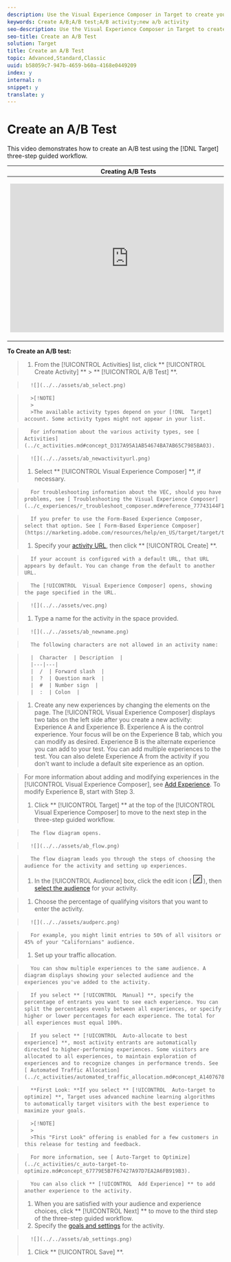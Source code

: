 ```yaml
---
description: Use the Visual Experience Composer in Target to create your test directly on a Target-enabled page and to modify portions of the page within Target.
keywords: Create A/B;A/B test;A/B activity;new a/b activity
seo-description: Use the Visual Experience Composer in Target to create your test directly on a Target-enabled page and to modify portions of the page within Target.
seo-title: Create an A/B Test
solution: Target
title: Create an A/B Test
topic: Advanced,Standard,Classic
uuid: b58059c7-947b-4659-b60a-4168e0449209
index: y
internal: n
snippet: y
translate: y
---
```


# Create an A/B Test

This video demonstrates how to create an A/B test using the [!DNL  Target] three-step guided workflow. 



<table id="table_C56F4BE9B867463380013C584D97DAD2"> 
 <thead> 
  <tr> 
   <th class="entry" colspan="2"> Creating A/B Tests </th> 
   <th colname="col3" class="entry"> 8:36 </th> 
  </tr>
 </thead>
 <tbody> 
  <tr> 
   <td colspan="2"> <p> 
     <div width="550" class="video-iframe"> 
      <iframe src="https://www.youtube.com/embed/JG0dbWDAvtk/" frameborder="0" webkitallowfullscreen="true" mozallowfullscreen="true" oallowfullscreen="true" msallowfullscreen="true" allowfullscreen="allowfullscreen" scrolling="no" width="550" height="345">https://www.youtube.com/embed/JG0dbWDAvtk/</iframe>
     </div> </p> </td> 
   <td colname="col3"> <p> 
     <ul id="ul_B17C3EFA4B664415AE0159E418FF45C4"> 
      <li id="li_916224D2105348BE93D60015B2F43D4F">Create an A/B activity in Adobe Target </li> 
      <li id="li_0FED234A3A054DEAB62C4F58BAB47F7F">Allocate traffic using a manual split or automatic traffic allocation </li> 
     </ul> </p> </td> 
  </tr> 
 </tbody> 
</table>

**To Create an A/B test:** 

>1. From the [!UICONTROL  Activities] list, click ** [!UICONTROL  Create Activity] ** > ** [!UICONTROL  A/B Test] **.

>       ![](../../assets/ab_select.png) 


>       >[!NOTE]
>       >
>       >The available activity types depend on your [!DNL  Target] account. Some activity types might not appear in your list. 


>       For information about the various activity types, see [ Activities](../c_activities.md#concept_D317A95A1AB54674BA7AB65C7985BA03). 

>       ![](../../assets/ab_newactivityurl.png) 
>1. Select ** [!UICONTROL  Visual Experience Composer] **, if necessary.

>       For troubleshooting information about the VEC, should you have problems, see [ Troubleshooting the Visual Experience Composer](../c_experiences/r_troubleshoot_composer.md#reference_77743144F10143A3A89D56E116D296E4). 

>       If you prefer to use the Form-Based Experience Composer, select that option. See [ Form-Based Experience Composer](https://marketing.adobe.com/resources/help/en_US/target/target/t_form_experience_composer.html). 
>1. Specify your [ activity URL](../c_activities/t_test_ab/t_test_create_ab/c_ab_activity_url.md#concept_D28549AAA0A14E3BB5F05F32BE8ABC90), then click ** [!UICONTROL  Create] **.

>       If your account is configured with a default URL, that URL appears by default. You can change from the default to another URL. 

>       The [!UICONTROL  Visual Experience Composer] opens, showing the page specified in the URL. 

>       ![](../../assets/vec.png) 
>1. Type a name for the activity in the space provided.

>       ![](../../assets/ab_newname.png) 

>       The following characters are not allowed in an activity name: 



>       |  Character  | Description  |
>       |---|---|
>       |  /  | Forward slash  |
>       |  ?  | Question mark  |
>       |  #  | Number sign  |
>       |  :  | Colon  |

>1. Create any new experiences by changing the elements on the page.
>   The [!UICONTROL  Visual Experience Composer] displays two tabs on the left side after you create a new activity: Experience A and Experience B. Experience A is the control experience. Your focus will be on the Experience B tab, which you can modify as desired. Experience B is the alternate experience you can add to your test. You can add multiple experiences to the test. You can also delete Experience A from the activity if you don't want to include a default site experience as an option. 

>   For more information about adding and modifying experiences in the [!UICONTROL  Visual Experience Composer], see [ Add Experience](../c_activities/t_test_ab/t_test_create_ab/t_ab_add_experience.md#task_454646F2895242D3B92DC395A0CE1A00). To modify Experience B, start with Step 3. 
>
>1. Click ** [!UICONTROL  Target] ** at the top of the [!UICONTROL  Visual Experience Composer] to move to the next step in the three-step guided workflow.

>       The flow diagram opens. 

>       ![](../../assets/ab_flow.png) 

>       The flow diagram leads you through the steps of choosing the audience for the activity and setting up experiences. 
>1. In the [!UICONTROL  Audience] box, click the edit icon (  ![](../../assets/icon_edit.png) ), then [ select the audience](../c_activities/t_test_ab/t_test_create_ab/c_ab_audience.md#concept_A268236C1224451DB7844BF67F41A087) for your activity.

>1. Choose the percentage of qualifying visitors that you want to enter the activity.

>       ![](../../assets/audperc.png) 

>       For example, you might limit entries to 50% of all visitors or 45% of your "Californians" audience. 
>1. Set up your traffic allocation.

>       You can show multiple experiences to the same audience. A diagram displays showing your selected audience and the experiences you've added to the activity. 

>       If you select ** [!UICONTROL  Manual] **, specify the percentage of entrants you want to see each experience. You can split the percentages evenly between all experiences, or specify higher or lower percentages for each experience. The total for all experiences must equal 100%. 

>       If you select ** [!UICONTROL  Auto-allocate to best experience] **, most activity entrants are automatically directed to higher-performing experiences. Some visitors are allocated to all experiences, to maintain exploration of experiences and to recognize changes in performance trends. See [ Automated Traffic Allocation](../c_activities/automated_traffic_allocation.md#concept_A1407678796B4C569E94CBA8A9F7F5D4). 

>       **First Look: **If you select ** [!UICONTROL  Auto-target to optimize] **, Target uses advanced machine learning algorithms to automatically target visitors with the best experience to maximize your goals. 


>       >[!NOTE]
>       >
>       >This "First Look" offering is enabled for a few customers in this release for testing and feedback.


>       For more information, see [ Auto-Target to Optimize](../c_activities/c_auto-target-to-optimize.md#concept_67779E5B7F67427A97D7EA2A6FB919B3). 

>       You can also click ** [!UICONTROL  Add Experience] ** to add another experience to the activity. 
>1. When you are satisfied with your audience and experience choices, click ** [!UICONTROL  Next] ** to move to the third step of the three-step guided workflow.
>1. Specify the [ goals and settings](../c_activities/t_test_ab/t_test_create_ab/r_ab_goals_and_settings.md#reference_B25389FD6F3A4989801E740364B089CC) for the activity.

>       ![](../../assets/ab_settings.png) 
>1. Click ** [!UICONTROL  Save] **.
